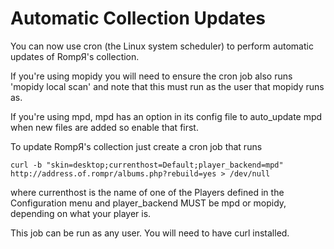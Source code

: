 # Automatic Collection Updates

You can now use cron (the Linux system scheduler) to perform automatic updates of RompЯ's collection.

If you're using mopidy you will need to ensure the cron job also runs 'mopidy local scan' and note that this must run as the user that mopidy runs as.

If you're using mpd, mpd has an option in its config file to auto_update mpd when new files are added so enable that first.

To update RompЯ's collection just create a cron job that runs

`curl -b "skin=desktop;currenthost=Default;player_backend=mpd" http://address.of.rompr/albums.php?rebuild=yes > /dev/null`

where currenthost is the name of one of the Players defined in the Configuration menu
and player_backend MUST be mpd or mopidy, depending on what your player is.

This job can be run as any user. You will need to have curl installed.
